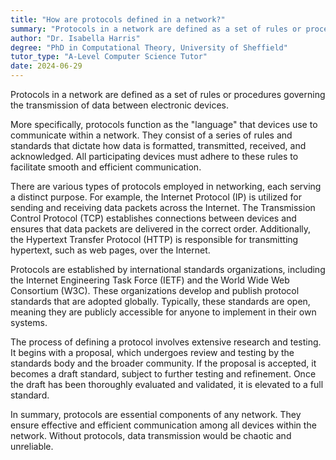 ```yaml
---
title: "How are protocols defined in a network?"
summary: "Protocols in a network are defined as a set of rules or procedures for transmitting data between electronic devices."
author: "Dr. Isabella Harris"
degree: "PhD in Computational Theory, University of Sheffield"
tutor_type: "A-Level Computer Science Tutor"
date: 2024-06-29
---
```


Protocols in a network are defined as a set of rules or procedures governing the transmission of data between electronic devices.

More specifically, protocols function as the "language" that devices use to communicate within a network. They consist of a series of rules and standards that dictate how data is formatted, transmitted, received, and acknowledged. All participating devices must adhere to these rules to facilitate smooth and efficient communication.

There are various types of protocols employed in networking, each serving a distinct purpose. For example, the Internet Protocol (IP) is utilized for sending and receiving data packets across the Internet. The Transmission Control Protocol (TCP) establishes connections between devices and ensures that data packets are delivered in the correct order. Additionally, the Hypertext Transfer Protocol (HTTP) is responsible for transmitting hypertext, such as web pages, over the Internet.

Protocols are established by international standards organizations, including the Internet Engineering Task Force (IETF) and the World Wide Web Consortium (W3C). These organizations develop and publish protocol standards that are adopted globally. Typically, these standards are open, meaning they are publicly accessible for anyone to implement in their own systems.

The process of defining a protocol involves extensive research and testing. It begins with a proposal, which undergoes review and testing by the standards body and the broader community. If the proposal is accepted, it becomes a draft standard, subject to further testing and refinement. Once the draft has been thoroughly evaluated and validated, it is elevated to a full standard.

In summary, protocols are essential components of any network. They ensure effective and efficient communication among all devices within the network. Without protocols, data transmission would be chaotic and unreliable.
    